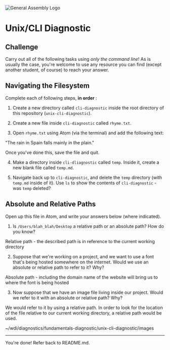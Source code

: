 ![General Assembly Logo](http://i.imgur.com/ke8USTq.png)

# Unix/CLI Diagnostic

## Challenge

Carry out all of the following tasks using _only the command line_! As is
usually the case, you're welcome to use any resource you can find (except
another student, of course) to reach your answer.

## Navigating the Filesystem

Complete each of following steps, **in order** :

1. Create a new directory called `cli-diagnostic` inside the root directory of
this repository (`unix-cli-diagnostic`).

2. Create a new file inside `cli-diagnostic` called `rhyme.txt`.

3. Open `rhyme.txt` using Atom (via the terminal) and add the following text:

 "The rain in Spain falls mainly in the plain."

 Once you've done this, save the file and quit.

4. Make a directory inside `cli-dliagnostic` called `temp`. Inside it, create a new blank file called `temp.md`.

5. Navigate back up to `cli-diagnostic`, and delete the `temp` directory (with `temp.md` inside of it).
Use `ls` to show the contents of `cli-diagnostic` - was `temp` deleted?

## Absolute and Relative Paths

Open up this file in Atom, and write your answers below (where indicated).

1. Is `/Users/blah_blah/Desktop` a relative path or an absolute path? How do you know?

Relative path - the described path is in reference to the current working directory


2. Suppose that we're working on a project, and we want to use a font that's being hosted somewhere on the internet. Would we use an absolute or relative path to refer to it? Why?


Absolute path - including the domain name of the website will bring us to where the font is being hosted


3. Now suppose that we have an image file living inside our project. Would we refer to it with an absolute or relative path? Why?


We would refer to it by using a relative path. In order to look for the location of the file relative to our current working directory, a relative path would be used.

~/wdi/diagnostics/fundamentals-diagnostic/unix-cli-diagnostic/images  

<hr>

You're done! Refer back to README.md.
